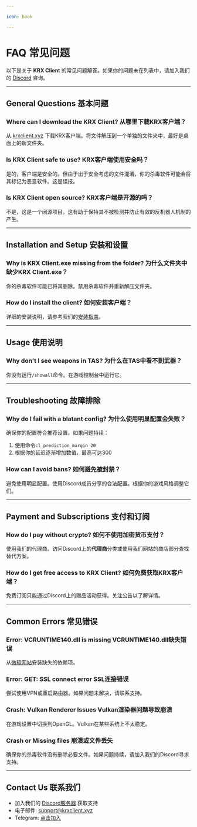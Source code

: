 ```yaml
---

icon: book

---
```


# FAQ 常见问题

以下是关于 **KRX Client** 的常见问题解答。如果你的问题未在列表中，请加入我们的 [Discord](https://discord.gg/MwzsHadQAe) 咨询。

---

## General Questions 基本问题

### **Where can I download the KRX Client? 从哪里下载KRX客户端？**
从 [krxclient.xyz](https://krxclient.xyz) 下载KRX客户端。将文件解压到一个单独的文件夹中，最好是桌面上的新文件夹。

### **Is KRX Client safe to use? KRX客户端使用安全吗？**
是的，客户端是安全的。但由于出于安全考虑的文件混淆，你的杀毒软件可能会将其标记为恶意软件。这是误报。

### **Is KRX Client open source? KRX客户端是开源的吗？**
不是，这是一个闭源项目。这有助于保持其不被检测并防止有效的反机器人机制的产生。

---

## Installation and Setup 安装和设置

### **Why is KRX Client.exe missing from the folder? 为什么文件夹中缺少KRX Client.exe？**
你的杀毒软件可能已将其删除。禁用杀毒软件并重新解压文件夹。

### **How do I install the client? 如何安装客户端？**
详细的安装说明，请参考我们的[安装指南](getting-started/installation.md)。

---

## Usage 使用说明

### **Why don't I see weapons in TAS? 为什么在TAS中看不到武器？**
你没有运行`/showall`命令。在游戏控制台中运行它。

---

## Troubleshooting 故障排除

### **Why do I fail with a blatant config? 为什么使用明显配置会失败？**
确保你的配置符合推荐设置。如果问题持续：
1. 使用命令`cl_prediction_margin 20`
2. 根据你的延迟逐渐增加数值，最高可达300

### **How can I avoid bans? 如何避免被封禁？**
避免使用明显配置。使用Discord成员分享的合法配置。根据你的游戏风格调整它们。

---

## Payment and Subscriptions 支付和订阅

### **How do I pay without crypto? 如何不使用加密货币支付？**
使用我们的代理商。访问Discord上的**代理商**分类或使用我们网站的商店部分查找替代方案。

### **How do I get free access to KRX Client? 如何免费获取KRX客户端？**
免费订阅只能通过Discord上的赠品活动获得。关注公告以了解详情。

---

## Common Errors 常见错误

### **Error: VCRUNTIME140.dll is missing VCRUNTIME140.dll缺失错误**
从[微软网站](https://aka.ms/vs/17/release/vc_redist.x64.exe)安装缺失的依赖项。

### **Error: GET: SSL connect error SSL连接错误**
尝试使用VPN或重启路由器。如果问题未解决，请联系支持。

### **Crash: Vulkan Renderer Issues Vulkan渲染器问题导致崩溃**
在游戏设置中切换到OpenGL。Vulkan在某些系统上不太稳定。

### **Crash or Missing files 崩溃或文件丢失**
确保你的杀毒软件没有删除必要文件。如果问题持续，请加入我们的Discord寻求支持。

---

## Contact Us 联系我们

- 加入我们的 [Discord服务器](https://discord.gg/MwzsHadQAe) 获取支持
- 电子邮件: support@krxclient.xyz
- Telegram: [点击加入](https://t.me/joinchat/4sp4Mduuf0RiZGM0)
